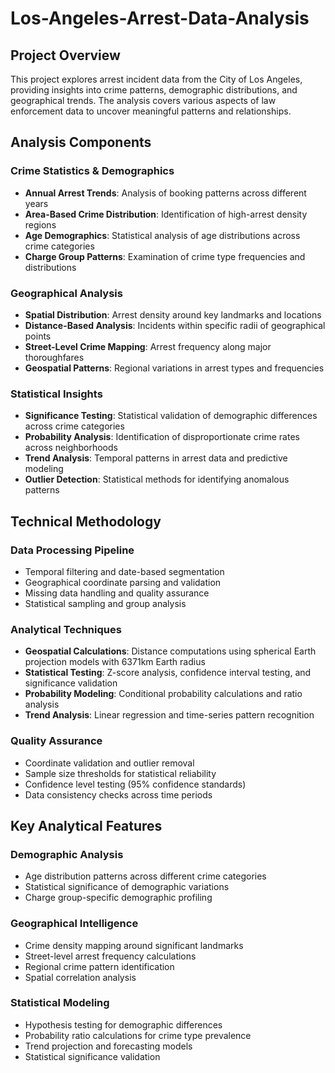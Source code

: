 # Los-Angeles-Arrest-Data-Analysis
## Project Overview

This project explores arrest incident data from the City of Los Angeles, providing insights into crime patterns, demographic distributions, and geographical trends. The analysis covers various aspects of law enforcement data to uncover meaningful patterns and relationships.

## Analysis Components

### Crime Statistics & Demographics
- **Annual Arrest Trends**: Analysis of booking patterns across different years
- **Area-Based Crime Distribution**: Identification of high-arrest density regions
- **Age Demographics**: Statistical analysis of age distributions across crime categories
- **Charge Group Patterns**: Examination of crime type frequencies and distributions

### Geographical Analysis
- **Spatial Distribution**: Arrest density around key landmarks and locations
- **Distance-Based Analysis**: Incidents within specific radii of geographical points
- **Street-Level Crime Mapping**: Arrest frequency along major thoroughfares
- **Geospatial Patterns**: Regional variations in arrest types and frequencies

### Statistical Insights
- **Significance Testing**: Statistical validation of demographic differences across crime categories
- **Probability Analysis**: Identification of disproportionate crime rates across neighborhoods
- **Trend Analysis**: Temporal patterns in arrest data and predictive modeling
- **Outlier Detection**: Statistical methods for identifying anomalous patterns
## Technical Methodology

### Data Processing Pipeline
- Temporal filtering and date-based segmentation
- Geographical coordinate parsing and validation
- Missing data handling and quality assurance
- Statistical sampling and group analysis

### Analytical Techniques
- **Geospatial Calculations**: Distance computations using spherical Earth projection models with 6371km Earth radius
- **Statistical Testing**: Z-score analysis, confidence interval testing, and significance validation
- **Probability Modeling**: Conditional probability calculations and ratio analysis
- **Trend Analysis**: Linear regression and time-series pattern recognition

### Quality Assurance
- Coordinate validation and outlier removal
- Sample size thresholds for statistical reliability
- Confidence level testing (95% confidence standards)
- Data consistency checks across time periods
## Key Analytical Features

### Demographic Analysis
- Age distribution patterns across different crime categories
- Statistical significance of demographic variations
- Charge group-specific demographic profiling

### Geographical Intelligence
- Crime density mapping around significant landmarks
- Street-level arrest frequency calculations
- Regional crime pattern identification
- Spatial correlation analysis

### Statistical Modeling
- Hypothesis testing for demographic differences
- Probability ratio calculations for crime type prevalence
- Trend projection and forecasting models
- Statistical significance validation
